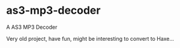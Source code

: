 # as3-mp3-decoder
A AS3 MP3 Decoder

Very old project, have fun, might be interesting to convert to Haxe...
